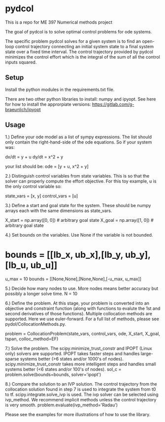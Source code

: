 # pydcol
This is a repo for ME 397 Numerical methods project

The goal of pydcol is to solve optimal control problems for ode systems.

The specific problem pydcol solves for a given system is to find an open-loop control trajectory connecting an initial system state to a final system state over a fixed time interval. The control trajectory provided by pydcol minimizes the control effort which is the integral of the sum of all the control inputs squared.

## Setup
Install the python modules in the requirements.txt file. 

There are two other python libraries to install: numpy and ipyopt. See here for how to install the approrpiate versions: https://gitlab.com/g-braeunlich/ipyopt

## Usage
1.) Define your ode model as a list of sympy expressions. The list should only contain the right-hand-side of the ode equations. So if your system was:

dx/dt = y + u
dy/dt = x^2 + y

your list should be: ode = [y + u, x^2 + y]

2.) Distinguish control variables from state variables. This is so that the solver can properly compute the effort objective. For this toy example, u is the only control variable so:

state_vars = [x, y]
control_vars = [u]

3.) Define a start and goal state for the system. These should be numpy arrays each with the same dimensions as state_vars.

X_start = np.array([0, 0]) # arbitrary goal state
X_goal = np.array([1, 0]) # arbitrary goal state

4.) Set bounds on the variables. Use None if the variable is not bounded.

# bounds = [[lb_x, ub_x],[lb_y, ub_y],[lb_u, ub_u]]
u_max = 10
bounds = [[None,None],[None,None],[-u_max, u_max]]

5.) Decide how many nodes to use. More nodes means better accuracy but possibly a longer solve time.
N = 10

6.) Define the problem. At this stage, your problem is converted into an objective and constraint function (along with functions to evalute the 1st and second derivatives of those functions). Multiple collocation methods are supported. Here we use euler-forward. For a full list of methods, please see pydol/CollocationMethods.py.

problem = CollocationProblem(state_vars, control_vars, ode, X_start, X_goal, tspan, colloc_method=EF)

7.) Solve the problem. The scipy.minimize_trust_constr and IPOPT (Linux only) solvers are supported. IPOPT takes faster steps and handles large-sparse systems better (>6 states and/or 1000's of nodes). scipy.minimize_trust_constr takes more intelligent steps and handles small systems better (<6 states and/or 100's of nodes). 
sol_c = problem.solve(bounds=bounds, solver='ipopt')

8.) Compare the solution to an IVP solution. The control trajectory from the collocation solution found in step 7 is used to integrate the system from t0 to tf. scipy.integrate.solve_ivp is used. The ivp solver can be selected using ivp_method. We recommend implicit methods unless the control trajectory is very smooth.
problem.evaluate(ivp_method='Radau')

Please see the examples for more illustrations of how to use the library.
